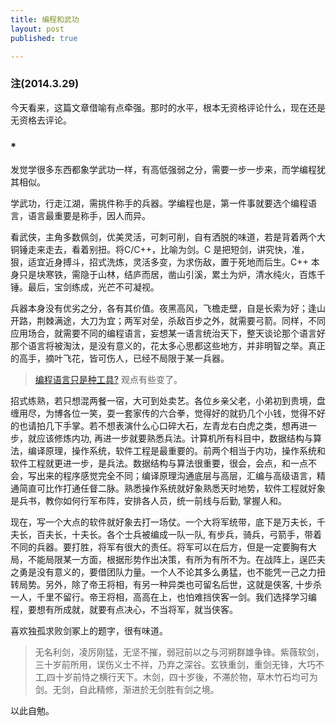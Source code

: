 ```yaml
---
title: 编程和武功
layout: post
published: true

---
```

### 注(2014.3.29)
今天看来，这篇文章借喻有点牵强。那时的水平，根本无资格评论什么，现在还是无资格去评论。

### *
发觉学很多东西都象学武功一样，有高低强弱之分，需要一步一步来，而学编程犹其相似。

学武功，行走江湖，需挑件称手的兵器。学编程也是，第一件事就要选个编程语言，语言最重要是称手，因人而异。

看武侠，主角多数佩剑，优美灵活，可刺可削，自有洒脱的味道，若是背着两个大铜锤走来走去，看着别扭。将C/C++，比喻为剑。C 是把短剑，讲究快，准，狠，适宜近身搏斗，招式洗炼，灵活多变，为求伤敌，置于死地而后生。C++ 本身只是块寒铁，需隐于山林，结庐而居，凿山引溪，累土为炉，清水纯火，百炼千锤。最后，宝剑练成，光芒不可凝视。

兵器本身没有优劣之分，各有其价值。夜黑高风，飞檐走壁，自是长索为好；逢山开路，荆棘满途，大刀为宜；两军对垒，杀敌百步之外，就需要弓箭。同样，不同应用场合，就需要不同的编程语言，妄想某一语言统治天下，整天谈论那个语言好那个语言将被淘汰，是没有意义的，花太多心思都这些地方，并非明智之举。真正的高手，摘叶飞花，皆可伤人，已经不局限于某一兵器。

> [编程语言只是种工具?](/2011/06/06/programming-language-tool.html) 观点有些变了。

招式练熟，若只想混两餐一宿，大可到处卖艺。各位乡亲父老，小弟初到贵境，盘缠用尽，为博各位一笑，耍一套家传的六合拳，觉得好的就扔几个小钱，觉得不好的也请拍几下手掌。若不想表演什么心口碎大石，左青龙右白虎之类，想再进一步，就应该修炼内功, 再进一步就要熟悉兵法。计算机所有科目中，数据结构与算法，编译原理，操作系统，软件工程是最重要的。前两个相当于内功，操作系统和软件工程就更进一步，是兵法。数据结构与算法很重要，很会，会点，和一点不会，写出来的程序感觉完全不同；编译原理沟通底层与高层，汇编与高级语言，精通简直可比作打通任督二脉。熟悉操作系统就好象熟悉天时地势，软件工程就好象是兵书，教你如何行军布阵，安排各人员，统一前线与后勤, 掌握人和。

现在，写一个大点的软件就好象去打一场仗。一个大将军统带，底下是万夫长，千夫长，百夫长，十夫长。各个士兵被编成一队一队, 有步兵，骑兵，弓箭手，带着不同的兵器。要打胜，将军有很大的责任。将军可以在后方，但是一定要胸有大局，不能局限某一方面，根据形势作出决策，有所为有所不为。在战阵上，逞匹夫之勇是没有意义的，要借团队力量。一个人不论其多么勇猛，也不能凭一己之力扭转局势。另外，除了帝王将相，有另一种异类也可留名后世，这就是侠客, 十步杀一人，千里不留行。帝王将相，高高在上，也怕难挡侠客一剑。我们选择学习编程，要想有所成就，就要有点决心，不当将军，就当侠客。

喜欢独孤求败剑冢上的题字，很有味道。

> 无名利剑，凌厉刚猛，无坚不摧，弱冠前以之与河朔群雄争锋。紫薇软剑，三十岁前所用，误伤义士不祥，乃弃之深谷。玄铁重剑，重剑无锋，大巧不工,四十岁前恃之横行天下。木剑，四十岁後，不滞於物，草木竹石均可为剑。无剑，自此精修，渐进於无剑胜有剑之境。

以此自勉。